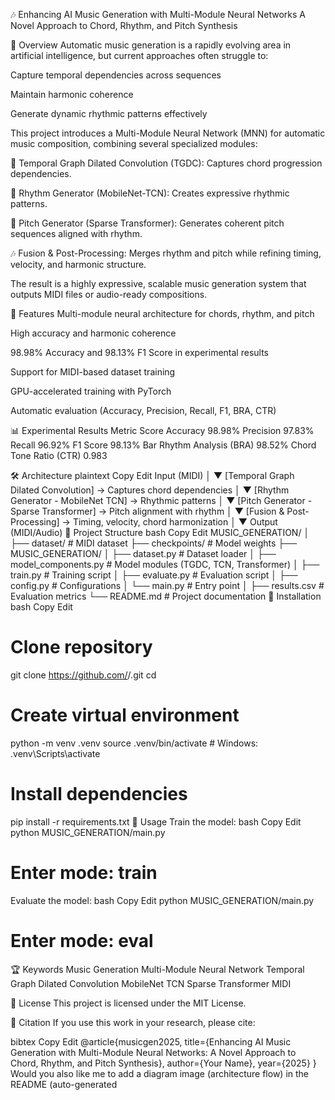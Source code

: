 🎶 Enhancing AI Music Generation with Multi-Module Neural Networks
A Novel Approach to Chord, Rhythm, and Pitch Synthesis




📌 Overview
Automatic music generation is a rapidly evolving area in artificial intelligence, but current approaches often struggle to:

Capture temporal dependencies across sequences

Maintain harmonic coherence

Generate dynamic rhythmic patterns effectively

This project introduces a Multi-Module Neural Network (MNN) for automatic music composition, combining several specialized modules:

🎼 Temporal Graph Dilated Convolution (TGDC): Captures chord progression dependencies.

🥁 Rhythm Generator (MobileNet-TCN): Creates expressive rhythmic patterns.

🎹 Pitch Generator (Sparse Transformer): Generates coherent pitch sequences aligned with rhythm.

🎶 Fusion & Post-Processing: Merges rhythm and pitch while refining timing, velocity, and harmonic structure.

The result is a highly expressive, scalable music generation system that outputs MIDI files or audio-ready compositions.

🚀 Features
Multi-module neural architecture for chords, rhythm, and pitch

High accuracy and harmonic coherence

98.98% Accuracy and 98.13% F1 Score in experimental results

Support for MIDI-based dataset training

GPU-accelerated training with PyTorch

Automatic evaluation (Accuracy, Precision, Recall, F1, BRA, CTR)

📊 Experimental Results
Metric	Score
Accuracy	98.98%
Precision	97.83%
Recall	96.92%
F1 Score	98.13%
Bar Rhythm Analysis (BRA)	98.52%
Chord Tone Ratio (CTR)	0.983

🛠️ Architecture
plaintext
Copy
Edit
Input (MIDI) 
     │
     ▼
[Temporal Graph Dilated Convolution]  → Captures chord dependencies
     │
     ▼
[Rhythm Generator - MobileNet TCN]    → Rhythmic patterns
     │
     ▼
[Pitch Generator - Sparse Transformer] → Pitch alignment with rhythm
     │
     ▼
[Fusion & Post-Processing] → Timing, velocity, chord harmonization
     │
     ▼
Output (MIDI/Audio)
📂 Project Structure
bash
Copy
Edit
MUSIC_GENERATION/
│
├── dataset/               # MIDI dataset
├── checkpoints/           # Model weights
├── MUSIC_GENERATION/
│   ├── dataset.py         # Dataset loader
│   ├── model_components.py # Model modules (TGDC, TCN, Transformer)
│   ├── train.py           # Training script
│   ├── evaluate.py        # Evaluation script
│   ├── config.py          # Configurations
│   └── main.py            # Entry point
│
├── results.csv            # Evaluation metrics
└── README.md              # Project documentation
🔧 Installation
bash
Copy
Edit
# Clone repository
git clone https://github.com/<your-username>/<repo-name>.git
cd <repo-name>

# Create virtual environment
python -m venv .venv
source .venv/bin/activate  # Windows: .venv\Scripts\activate

# Install dependencies
pip install -r requirements.txt
🎹 Usage
Train the model:
bash
Copy
Edit
python MUSIC_GENERATION/main.py
# Enter mode: train
Evaluate the model:
bash
Copy
Edit
python MUSIC_GENERATION/main.py
# Enter mode: eval
🏆 Keywords
Music Generation Multi-Module Neural Network Temporal Graph Dilated Convolution MobileNet TCN Sparse Transformer MIDI

📜 License
This project is licensed under the MIT License.

📖 Citation
If you use this work in your research, please cite:

bibtex
Copy
Edit
@article{musicgen2025,
  title={Enhancing AI Music Generation with Multi-Module Neural Networks: A Novel Approach to Chord, Rhythm, and Pitch Synthesis},
  author={Your Name},
  year={2025}
}
Would you also like me to add a diagram image (architecture flow) in the README (auto-generated
